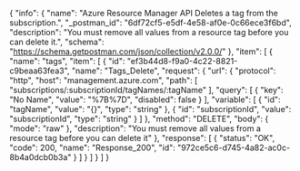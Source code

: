 {
  "info": {
    "name": "Azure Resource Manager API Deletes a tag from the subscription.",
    "_postman_id": "6df72cf5-e5df-4e58-af0e-0c66ece3f6bd",
    "description": "You must remove all values from a resource tag before you can delete it.",
    "schema": "https://schema.getpostman.com/json/collection/v2.0.0/"
  },
  "item": [
    {
      "name": "tags",
      "item": [
        {
          "id": "ef3b44d8-f9a0-4c22-8821-c9beaa63fea3",
          "name": "Tags_Delete",
          "request": {
            "url": {
              "protocol": "http",
              "host": "management.azure.com",
              "path": [
                "subscriptions/:subscriptionId/tagNames/:tagName"
              ],
              "query": [
                {
                  "key": "No Name",
                  "value": "%7B%7D",
                  "disabled": false
                }
              ],
              "variable": [
                {
                  "id": "tagName",
                  "value": "{}",
                  "type": "string"
                },
                {
                  "id": "subscriptionId",
                  "value": "subscriptionId",
                  "type": "string"
                }
              ]
            },
            "method": "DELETE",
            "body": {
              "mode": "raw"
            },
            "description": "You must remove all values from a resource tag before you can delete it"
          },
          "response": [
            {
              "status": "OK",
              "code": 200,
              "name": "Response_200",
              "id": "972ce5c6-d745-4a82-ac0c-8b4a0dcb0b3a"
            }
          ]
        }
      ]
    }
  ]
}